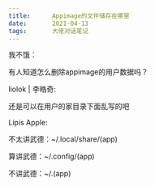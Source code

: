```yaml
---
title:      Appimage的文件储存在哪里
date:       2021-04-13
tags:       大佬对话笔记
---
```


我不饿：

 有人知道怎么删除appimage的用户数据吗？

liolok \| 李皓奇:

 还是可以在用户的家目录下面乱写的吧

Lipis Apple:

 不太讲武德：~/.local/share/(app)
 
 算讲武德：~/.config/(app)
 
 不讲武德：~/.(app)